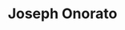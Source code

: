 ---
title: Joseph Onorato
collection: members
layout: member.html
image: Joseph Onorato.jpg
url: joseph-onorato
---